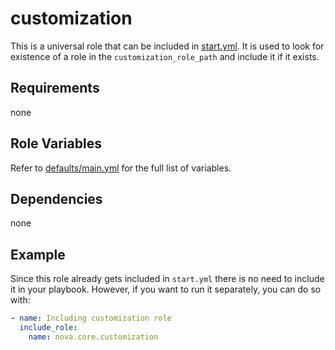 # customization

This is a universal role that can be included in [start.yml](https://github.com/ClarifiedSecurity/catapult/blob/main/defaults/start.yml). It is used to look for existence of a role in the `customization_role_path` and include it if it exists.

## Requirements

none

## Role Variables

Refer to [defaults/main.yml](https://github.com/novateams/nova.core/blob/main/nova/core/roles/customization/defaults/main.yml) for the full list of variables.

## Dependencies

none

## Example

Since this role already gets included in `start.yml` there is no need to include it in your playbook. However, if you want to run it separately, you can do so with:

```yaml
- name: Including customization role
  include_role:
    name: nova.core.customization
```
